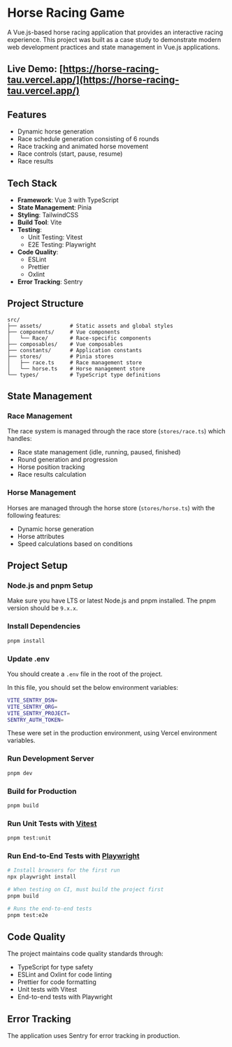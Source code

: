 # Horse Racing Game

A Vue.js-based horse racing application that provides an interactive racing experience. This project was built as a case study to demonstrate modern web development practices and state management in Vue.js applications.

## **Live Demo**: [https://horse-racing-tau.vercel.app/](https://horse-racing-tau.vercel.app/)

## Features

- Dynamic horse generation
- Race schedule generation consisting of 6 rounds
- Race tracking and animated horse movement
- Race controls (start, pause, resume)
- Race results

## Tech Stack

- **Framework**: Vue 3 with TypeScript
- **State Management**: Pinia
- **Styling**: TailwindCSS
- **Build Tool**: Vite
- **Testing**:
  - Unit Testing: Vitest
  - E2E Testing: Playwright
- **Code Quality**:
  - ESLint
  - Prettier
  - Oxlint
- **Error Tracking**: Sentry

## Project Structure

```
src/
├── assets/         # Static assets and global styles
├── components/     # Vue components
│   └── Race/       # Race-specific components
├── composables/    # Vue composables
├── constants/      # Application constants
├── stores/         # Pinia stores
│   ├── race.ts     # Race management store
│   └── horse.ts    # Horse management store
└── types/          # TypeScript type definitions
```

## State Management

### Race Management

The race system is managed through the race store (`stores/race.ts`) which handles:

- Race state management (idle, running, paused, finished)
- Round generation and progression
- Horse position tracking
- Race results calculation

### Horse Management

Horses are managed through the horse store (`stores/horse.ts`) with the following features:

- Dynamic horse generation
- Horse attributes
- Speed calculations based on conditions

## Project Setup

### Node.js and pnpm Setup

Make sure you have LTS or latest Node.js and pnpm installed. The pnpm version should be `9.x.x`.

### Install Dependencies

```sh
pnpm install
```

### Update .env

You should create a `.env` file in the root of the project.

In this file, you should set the below environment variables:

```sh
VITE_SENTRY_DSN=
VITE_SENTRY_ORG=
VITE_SENTRY_PROJECT=
SENTRY_AUTH_TOKEN=
```

These were set in the production environment, using Vercel environment variables.

### Run Development Server

```sh
pnpm dev
```

### Build for Production

```sh
pnpm build
```

### Run Unit Tests with [Vitest](https://vitest.dev/)

```sh
pnpm test:unit
```

### Run End-to-End Tests with [Playwright](https://playwright.dev)

```sh
# Install browsers for the first run
npx playwright install

# When testing on CI, must build the project first
pnpm build

# Runs the end-to-end tests
pnpm test:e2e
```

## Code Quality

The project maintains code quality standards through:

- TypeScript for type safety
- ESLint and Oxlint for code linting
- Prettier for code formatting
- Unit tests with Vitest
- End-to-end tests with Playwright

## Error Tracking

The application uses Sentry for error tracking in production.
